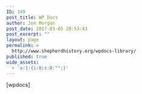 ```yaml
---
ID: 349
post_title: WP Docs
author: Jon Morgan
post_date: 2017-03-05 20:53:43
post_excerpt: ""
layout: page
permalink: >
  http://www.shepherdhistory.org/wpdocs-library/
published: true
wide_assets:
  - 'a:1:{i:0;s:0:"";}'
---
```

[wpdocs]